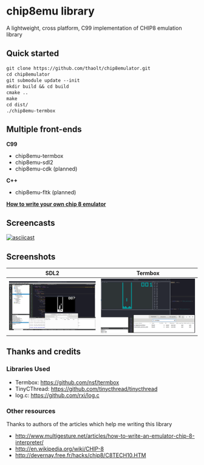 # chip8emu library

A lightweight, cross platform, C99 implementation of CHIP8 emulation library

## Quick started

```
git clone https://github.com/thaolt/chip8emulator.git
cd chip8emulator
git submodule update --init
mkdir build && cd build
cmake ..
make
cd dist/
./chip8emu-termbox
```

## Multiple front-ends

**C99**

* chip8emu-termbox
* chip8emu-sdl2
* chip8emu-cdk (planned)

**C++**

* chip8emu-fltk (planned)

[**How to write your own chip 8 emulator**](libchip8emu#how-to-write-your-own-emulator)


## Screencasts

[![asciicast](https://asciinema.org/a/241423.svg)](https://asciinema.org/a/241423)

## Screenshots


SDL2 | Termbox
--- | --- 
![sdl_basic_frontend](docs/img/sdl_basic_front_end.png) | ![termbox_frontend](docs/img/termbox_frontend.png)

## Thanks and credits

### Libraries Used

* Termbox: https://github.com/nsf/termbox
* TinyCThread: https://github.com/tinycthread/tinycthread
* log.c: https://github.com/rxi/log.c

### Other resources

Thanks to authors of the articles which help me writing this library

* http://www.multigesture.net/articles/how-to-write-an-emulator-chip-8-interpreter/
* http://en.wikipedia.org/wiki/CHIP-8
* http://devernay.free.fr/hacks/chip8/C8TECH10.HTM
